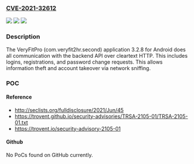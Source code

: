 ### [CVE-2021-32612](https://cve.mitre.org/cgi-bin/cvename.cgi?name=CVE-2021-32612)
![](https://img.shields.io/static/v1?label=Product&message=n%2Fa&color=blue)
![](https://img.shields.io/static/v1?label=Version&message=n%2Fa&color=blue)
![](https://img.shields.io/static/v1?label=Vulnerability&message=n%2Fa&color=brighgreen)

### Description

The VeryFitPro (com.veryfit2hr.second) application 3.2.8 for Android does all communication with the backend API over cleartext HTTP. This includes logins, registrations, and password change requests. This allows information theft and account takeover via network sniffing.

### POC

#### Reference
- http://seclists.org/fulldisclosure/2021/Jun/45
- https://trovent.github.io/security-advisories/TRSA-2105-01/TRSA-2105-01.txt
- https://trovent.io/security-advisory-2105-01

#### Github
No PoCs found on GitHub currently.

